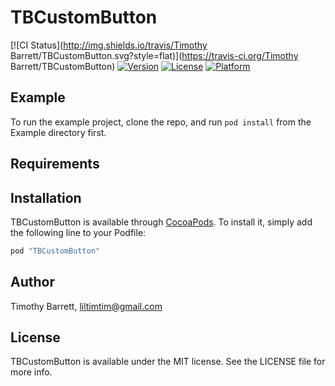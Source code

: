 # TBCustomButton

[![CI Status](http://img.shields.io/travis/Timothy Barrett/TBCustomButton.svg?style=flat)](https://travis-ci.org/Timothy Barrett/TBCustomButton)
[![Version](https://img.shields.io/cocoapods/v/TBCustomButton.svg?style=flat)](http://cocoapods.org/pods/TBCustomButton)
[![License](https://img.shields.io/cocoapods/l/TBCustomButton.svg?style=flat)](http://cocoapods.org/pods/TBCustomButton)
[![Platform](https://img.shields.io/cocoapods/p/TBCustomButton.svg?style=flat)](http://cocoapods.org/pods/TBCustomButton)

## Example

To run the example project, clone the repo, and run `pod install` from the Example directory first.

## Requirements

## Installation

TBCustomButton is available through [CocoaPods](http://cocoapods.org). To install
it, simply add the following line to your Podfile:

```ruby
pod "TBCustomButton"
```

## Author

Timothy Barrett, liltimtim@gmail.com

## License

TBCustomButton is available under the MIT license. See the LICENSE file for more info.
